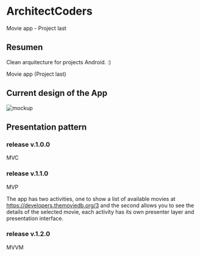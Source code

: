 # ArchitectCoders
Movie app - Project last

## Resumen
Clean arquitecture for projects Android. :)

Movie app (Project last)

## Current design of the App

![mockup](https://user-images.githubusercontent.com/32403214/110878301-fb781680-82a8-11eb-8a29-61ff2eabdb51.jpg)


## Presentation pattern

### release v.1.0.0 

MVC

### release v.1.1.0 

MVP

The app has two activities, one to show a list of available movies at https://developers.themoviedb.org/3 and the second allows you to see the details of the selected movie, each activity has its own presenter layer and presentation interface.


### release v.1.2.0 

MVVM
